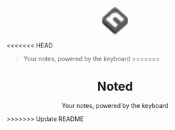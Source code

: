 <p align="center">
  <img src="./icon.svg" width="64" height="64" />
</p>

<<<<<<< HEAD
> Your notes, powered by the keyboard
=======
<h1 align="center">Noted</h1>

<p align="center">Your notes, powered by the keyboard</p>
>>>>>>> Update README
